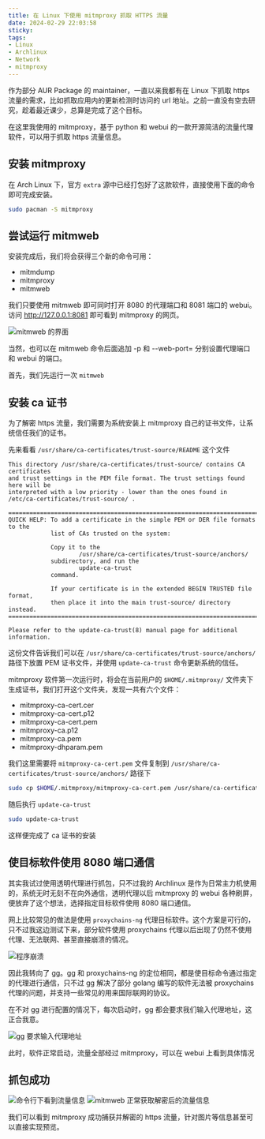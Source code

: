 ```yaml
---
title: 在 Linux 下使用 mitmproxy 抓取 HTTPS 流量
date: 2024-02-29 22:03:58
sticky:
tags:
- Linux
- Archlinux
- Network
- mitmproxy
---
```


作为部分 AUR Package 的 maintainer，一直以来我都有在 Linux 下抓取 https 流量的需求，比如抓取应用内的更新检测时访问的 url 地址。之前一直没有空去研究，趁着最近课少，总算是完成了这个目标。

在这里我使用的 mitmproxy，基于 python 和 webui 的一款开源简洁的流量代理软件，可以用于抓取 https 流量信息。

## 安装 mitmproxy

在 Arch Linux 下，官方 `extra` 源中已经打包好了这款软件，直接使用下面的命令即可完成安装。

```bash
sudo pacman -S mitmproxy
```

## 尝试运行 mitmweb

安装完成后，我们将会获得三个新的命令可用：

- mitmdump
- mitmproxy
- mitmweb

我们只要使用 mitmweb 即可同时打开 8080 的代理端口和 8081 端口的 webui。访问 http://127.0.0.1:8081 即可看到 mitmproxy 的网页。

![mitmweb 的界面](https://static.031130.xyz/uploads/2024/08/12/65e092503d5bb.webp)

当然，也可以在 mitmweb 命令后面追加 -p <PORT> 和 --web-port=<PORT> 分别设置代理端口和 webui 的端口。

首先，我们先运行一次 `mitmweb`

## 安装 ca 证书

为了解密 https 流量，我们需要为系统安装上 mitmproxy 自己的证书文件，让系统信任我们的证书。

先来看看 `/usr/share/ca-certificates/trust-source/README` 这个文件

```
This directory /usr/share/ca-certificates/trust-source/ contains CA certificates
and trust settings in the PEM file format. The trust settings found here will be
interpreted with a low priority - lower than the ones found in 
/etc/ca-certificates/trust-source/ .

=============================================================================
QUICK HELP: To add a certificate in the simple PEM or DER file formats to the
            list of CAs trusted on the system:

            Copy it to the
                    /usr/share/ca-certificates/trust-source/anchors/
            subdirectory, and run the
                    update-ca-trust
            command.

            If your certificate is in the extended BEGIN TRUSTED file format,
            then place it into the main trust-source/ directory instead.
=============================================================================

Please refer to the update-ca-trust(8) manual page for additional information.
```

这份文件告诉我们可以在 `/usr/share/ca-certificates/trust-source/anchors/` 路径下放置 PEM 证书文件，并使用 `update-ca-trust` 命令更新系统的信任。

mitmproxy 软件第一次运行时，将会在当前用户的 `$HOME/.mitmproxy/` 文件夹下生成证书，我们打开这个文件夹，发现一共有六个文件：

- mitmproxy-ca-cert.cer 
- mitmproxy-ca-cert.p12 
- mitmproxy-ca-cert.pem 
- mitmproxy-ca.p12 
- mitmproxy-ca.pem 
- mitmproxy-dhparam.pem

我们这里需要将 `mitmproxy-ca-cert.pem` 文件复制到 `/usr/share/ca-certificates/trust-source/anchors/` 路径下

```bash
sudo cp $HOME/.mitmproxy/mitmproxy-ca-cert.pem /usr/share/ca-certificates/trust-source/anchors/
```

随后执行 `update-ca-trust`

```bash
sudo update-ca-trust
```

这样便完成了 ca 证书的安装

## 使目标软件使用 8080 端口通信

其实我试过使用透明代理进行抓包，只不过我的 Archlinux 是作为日常主力机使用的，系统无时无刻不在向外通信，透明代理以后 mitmproxy 的 webui 各种刷屏，便放弃了这个想法，选择指定目标软件使用 8080 端口通信。

网上比较常见的做法是使用 `proxychains-ng` 代理目标软件。这个方案是可行的，只不过我这边测试下来，部分软件使用 proxychains 代理以后出现了仍然不使用代理、无法联网、甚至直接崩溃的情况。

![程序崩溃](https://static.031130.xyz/uploads/2024/08/12/65e09559dceef.webp)

因此我转向了 [gg](https://github.com/mzz2017/gg)。gg 和 proxychains-ng 的定位相同，都是使目标命令通过指定的代理进行通信，只不过 gg 解决了部分 golang 编写的软件无法被 proxychains 代理的问题，并支持一些常见的用来国际联网的协议。

在不对 gg 进行配置的情况下，每次启动时，gg 都会要求我们输入代理地址，这正合我意。

![gg 要求输入代理地址](https://static.031130.xyz/uploads/2024/08/12/65e0963840449.webp)

此时，软件正常启动，流量全部经过 mitmproxy，可以在 webui 上看到具体情况

## 抓包成功

![命令行下看到流量信息](https://static.031130.xyz/uploads/2024/08/12/65e097dfe1f17.webp)
![mitmweb 正常获取解密后的流量信息](https://static.031130.xyz/uploads/2024/08/12/65e09780dd2c0.webp)

我们可以看到 mitmproxy 成功捕获并解密的 https 流量，针对图片等信息甚至可以直接实现预览。
